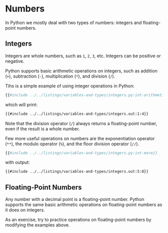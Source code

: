 # Numbers

In Python we mostly deal with two types of numbers: integers and floating-point numbers.

## Integers

Integers are whole numbers, such as `1`, `2`, `3`, etc. Integers can be positive or negative.

Python supports basic arithmetic operations on integers, such as addition (`+`), subtraction (`-`), multiplication (`*`), and division (`/`).

Tihs is a simple example of using integer operations in Python:

```py
{{#include ../../listings/variables-and-types/integers.py:int-arithmetic}}
```

which will print:

```txt
{{#include ../../listings/variables-and-types/integers.out:1:4}}
```

Note that the division operator (`/`) always returns a floating-point number, even if the result is a whole number.

Few more useful operations on numbers are the exponentiation operator (`**`), the modulo operator (`%`), and the floor division operator (`//`).

```py
{{#include ../../listings/variables-and-types/integers.py:int-more}}
```

with output:

```txt
{{#include ../../listings/variables-and-types/integers.out:5:8}}
```


## Floating-Point Numbers

Any number with a decimal point is a floating-point number. Python supports the same basic arithmetic operations on floating-point numbers as it does on integers.

As an exercise, try to practice operations on floating-point numbers by modifying the examples above.
